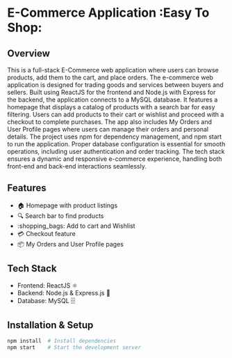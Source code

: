 # E-Commerce Application :Easy To Shop:
## Overview

This is a full-stack E-Commerce web application where users can browse products, add them to the cart, and place orders.
The e-commerce web application is designed for trading goods and services between buyers and sellers. Built using ReactJS for the frontend and Node.js with Express for the backend, the application connects to a MySQL database. It features a homepage that displays a catalog of products with a search bar for easy filtering. Users can add products to their cart or wishlist and proceed with a checkout to complete purchases. The app also includes My Orders and User Profile pages where users can manage their orders and personal details. The project uses npm for dependency management, and npm start to run the application. Proper database configuration is essential for smooth operations, including user authentication and order tracking. The tech stack ensures a dynamic and responsive e-commerce experience, handling both front-end and back-end interactions seamlessly.
## Features
- :house: Homepage with product listings
- :mag: Search bar to find products
- :shopping_bags: Add to cart and Wishlist
- :credit_card: Checkout feature
- :package: My Orders and User Profile pages
## Tech Stack

- Frontend: ReactJS :atom_symbol:
- Backend: Node.js & Express.js :rocket:
- Database: MySQL :file_cabinet:
## Installation & Setup
```sh
npm install  # Install dependencies
npm start    # Start the development server








